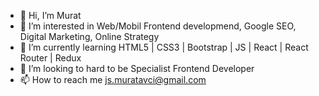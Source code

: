 - 👋 Hi, I’m Murat
- 👀 I’m interested in Web/Mobil Frontend developmend, Google SEO, Digital Marketing, Online Strategy
- 🌱 I’m currently learning HTML5 | CSS3 | Bootstrap | JS | React | React Router | Redux
- 💞️ I’m looking to hard to be Specialist Frontend Developer
- 📫 How to reach me js.muratavci@gmail.com



<!---
muratavci05/muratavci05 is a ✨ special ✨ repository because its `README.md` (this file) appears on your GitHub profile.
You can click the Preview link to take a look at your changes.
--->
